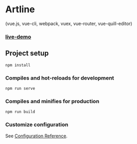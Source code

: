 # Artline

(vue.js, vue-cli, webpack, vuex, vue-router, vue-quill-editor)

### [live-demo](https://aleksandr-js-developer.github.io/artline/)

## Project setup
```
npm install
```

### Compiles and hot-reloads for development
```
npm run serve
```

### Compiles and minifies for production
```
npm run build
```

### Customize configuration
See [Configuration Reference](https://cli.vuejs.org/config/).
